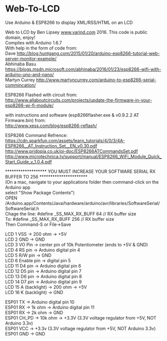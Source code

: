 # Web-To-LCD
Use Arduino & ESP8266 to display XML/RSS/HTML on an LCD

Web to LCD by Ben Lipsey www.varind.com 2016. This code is public domain, enjoy!  
Compiles with Arduino 1.6.7  
With help in the form of code from:  
Dave http://blog.huntgang.com/2015/01/20/arduino-esp8266-tutorial-web-server-monitor-example/  
Abhinaba Basu https://blogs.msdn.microsoft.com/abhinaba/2016/01/23/esp8266-wifi-with-arduino-uno-and-nano/  
Martyn Currey http://www.martyncurrey.com/arduino-to-esp8266-serial-commincation/  

ESP8266 Flashed with circuit from:  
http://www.allaboutcircuits.com/projects/update-the-firmware-in-your-esp8266-wi-fi-module/  

with instructions and software (esp8266flasher.exe & v0.9.2.2 AT Firmware.bin) from:  
http://www.xess.com/blog/esp8266-reflash/  

ESP8266 Command Refrence:  
https://cdn.sparkfun.com/assets/learn_tutorials/4/0/3/4A-ESP8266__AT_Instruction_Set__EN_v0.30.pdf  
http://www.pridopia.co.uk/pi-doc/ESP8266ATCommandsSet.pdf  
http://www.microtechnica.tv/support/manual/ESP8266_WiFi_Module_Quick_Start_Guide_v_1.0.4.pdf  

   *******************   YOU MUST INCREASE YOUR SOFTWARE SERIAL RX BUFFER TO 256 **********************  
     (On a mac, navigate to your applications folder then command-click on the Arduino app  
     select "Show Package Contents")  
     OPEN /Arduino.app/Contents/Java/hardware/arduino/avr/libraries/SoftwareSerial/SoftwareSerial.h  
     Chage the line:  #define _SS_MAX_RX_BUFF 64 // RX buffer size  
     To:              #define _SS_MAX_RX_BUFF 256 // RX buffer size  
     Then Command-S or File->Save  


   LCD 1 VSS -> 200 ohm -> +5V  
   LCD 2 GND -> GND  
   LCD 3 VO Pin -> center pin of 10k Potentiometer (ends to +5V & GND)  
   LCD 4 RS pin -> Arduino digital pin 4  
   LCD 5 R/W pin -> GND  
   LCD 6 Enable pin -> digital pin 5  
   LCD 11 D4 pin -> Arduino digital pin 6  
   LCD 12 D5 pin -> Arduino digital pin 7  
   LCD 13 D6 pin -> Arduino digital pin 8  
   LCD 14 D7 pin -> Arduino digital pin 9  
   LCD 15 A (backlight) -> 200 ohm -> +5V  
   LCD 16 K (backlight) -> GND  

   ESP01 TX -> Arduino digital pin 10  
   ESP01 RX -> 1k ohm -> Arduino digital pin 11  
   ESP01 RX -> 2k ohm -> GND  
   ESP01 CH_PD -> 10k ohm -> +3.3V (3.3V voltage regulator from +5V, NOT Arduino 3.3v)  
   ESP01 VCC -> +3.3v (3.3V voltage regulator from +5V, NOT Arduino 3.3v)  
   ESP01 GND -> GND  

